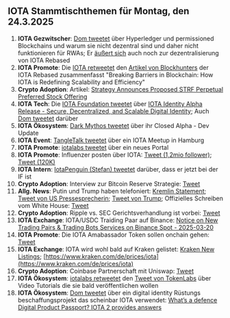 ## IOTA Stammtischthemen für Montag, den 24.3.2025

1. **IOTA Gezwitscher**: [Dom tweetet](https://x.com/DomSchiener/status/1901874094615789879) über Hyperledger und permissioned Blockchains und warum sie nicht dezentral sind und daher nicht funktionieren für RWAs; Er [äußert sich](https://x.com/DomSchiener/status/1901878696581185815) auch noch zur dezentralisierung von IOTA Rebased
2. **IOTA Promote**: Die [IOTA retweetet](https://x.com/iota/status/1901901354160816186) den [Artikel von Blockhunters](https://x.com/BlockhuntersOrg/status/1901711729458901003) der IOTA Rebased zusammenfasst "Breaking Barriers in Blockchain: How IOTA is Redefining Scalability and Efficiency"
3. **Crypto Adoption**: Artikel: [Strategy Announces Proposed STRF Perpetual Preferred Stock Offering](https://www.strategy.com/press/strategy-announces-proposed-strf-preferred-stock-offering_03-18-2025)
4. **IOTA Tech**: Die [IOTA Foundation tweetet](https://x.com/iota/status/1901997024100151676) über [IOTA Identity Alpha Release - Secure, Decentralized, and Scalable Digital Identity](https://blog.iota.org/iota-identity-alpha-release/); Auch [Dom tweetet](https://x.com/DomSchiener/status/1902037233109991677) darüber
5. **IOTA Ökosystem**: [Dark Mythos tweetet](https://x.com/DarkMythosIOTA/status/1902002033059582209) über ihr Closed Alpha - Dev Update
6. **IOTA Event**: [TangleTalk tweetet](https://x.com/tangle_talk/status/1901992507426116016) über ein IOTA Meetup in Hamburg
7. **IOTA Promote**: [iotalabs tweetet](https://x.com/iotalabs_/status/1902012659924353197) über ein neues Portal
8. **IOTA Promote**: Influenzer posten über IOTA: [Tweet (1,2mio follower)](https://x.com/BSCNews/status/1902012126727667736); [Tweet (120K)](https://x.com/CryptoMiners_Co/status/1902297822042714484)
9. **IOTA Intern**: [IotaPenguin (Stefan) tweetet](https://x.com/iota_penguin/status/1901995252635808247) darüber, dass er jetzt bei der IF ist
10. **Crypto Adoption**: Interview zur Bitcoin Reserve Strategie: [Tweet](https://x.com/AltcoinDailyio/status/1902074126241521739)
11. **Allg. News**: Putin und Trump haben telefoniert: [Kremlin Statement](https://x.com/BNODesk/status/1902051909244235896); [Tweet von US Pressesprecherin](https://x.com/PressSec/status/1902049487457071248); [Tweet von Trump](https://x.com/TrumpDailyPosts/status/1902070224649678873); Offizielles Schreiben vom White House: [Tweet](https://x.com/TrumpDailyPosts/status/1902065480623649159)
12. **Crypto Adoption**: Ripple vs. SEC Gerichtsverhandlung ist vorbei: [Tweet](https://x.com/IvanOnTech/status/1902348702779379971)
13. **IOTA Exchange**: IOTA/USDC Traiding Paar auf Binance: [Notice on New Trading Pairs & Trading Bots Services on Binance Spot - 2025-03-20](https://www.binance.com/en/support/announcement/detail/49d9f5fa7c904f59bd77ae3535f699f0)
14. **IOTA Promote**: Die IOTA Amabassador Token sollen onchain gehen: [Tweet](https://x.com/3rdEclips3/status/1902351455279051121)
15. **IOTA Exchange**: IOTA wird wohl bald auf Kraken gelistet: [Kraken New Listings](https://www.kraken.com/de/listings); [https://www.kraken.com/de/prices/iota](https://www.kraken.com/de/prices/iota)
16. **Crypto Adoption**: Coinbase Partnerschaft mit Uniswap: [Tweet](https://x.com/AltcoinDailyio/status/1902247268713140534)
17. **IOTA Ökosystem**: [iotalabs retweetet](https://x.com/iotalabs_/status/1902366954330980661) den [Tweet von TokenLabs](https://x.com/TokenLabsX/status/1901713709799510017) über Video Tutorials die sie bald veröffentlichen wollen
18. **IOTA Ökosystem**: [Dom tweetet](https://x.com/DomSchiener/status/1902122103119474891) über ein digital identity Rüstungs beschaffungsprojekt das scheinbar IOTA verwendet: [What’s a defence Digital Product Passport? IOTA 2 provides answers](https://eda.europa.eu/news-and-events/news/2025/03/13/what-s-a-defence-digital-product-passport-iota-2-provides-answers)
